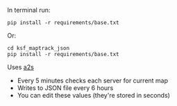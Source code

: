 
<div>
  <p>In terminal run:</p>
  <pre><code>pip install -r requirements/base.txt</code></pre>

  <p>Or:</p>
  <pre><code>cd ksf_maptrack_json
pip install -r requirements/base.txt</code></pre>

  <p>Uses <a href="https://pypi.org/project/python-a2s/">a2s</a></p>

  <ul>
    <li>Every 5 minutes checks each server for current map</li>
    <li>Writes to JSON file every 6 hours</li>
    <li>You can edit these values (they're stored in seconds)</li>
  </ul>
</div>
